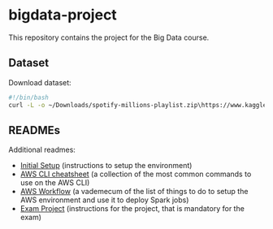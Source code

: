 # bigdata-project

This repository contains the project for the Big Data course.

## Dataset
Download dataset:

```bash
#!/bin/bash
curl -L -o ~/Downloads/spotify-millions-playlist.zip\https://www.kaggle.com/api/v1/datasets/download/adityak80/spotify-millions-playlist
```

## READMEs

Additional readmes:
- [Initial Setup](readmes/initial-setup.md) (instructions to setup the environment)
- [AWS CLI cheatsheet](readmes/aws-cli-cheatsheet.md) (a collection of the most common commands to use on the AWS CLI)
- [AWS Workflow](readmes/aws-workflow.md) (a vademecum of the list of things to do to setup the AWS environment and use it to deploy Spark jobs)
- [Exam Project](readmes/project.md) (instructions for the project, that is mandatory for the exam)
